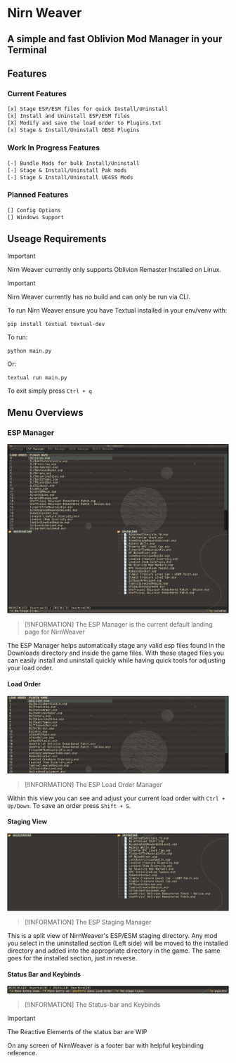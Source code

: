 # Nirn Weaver
## A simple and fast Oblivion Mod Manager in your Terminal

## Features

### Current Features

	[x] Stage ESP/ESM files for quick Install/Uninstall
	[x] Install and Uninstall ESP/ESM files
	[X] Modify and save the load order to Plugins.txt
	[x] Stage & Install/Uninstall OBSE Plugins

### Work In Progress Features

	[-] Bundle Mods for bulk Install/Uninstall
	[-] Stage & Install/Uninstall Pak mods
	[-] Stage & Install/Uninstall UE4SS Mods
	
### Planned Features

	[] Config Options
	[] Windows Support

## Useage Requirements

> [!IMPORTANT]
> Nirn Weaver currently only supports Oblivion Remaster Installed on Linux.

> [!IMPORTANT]
> Nirn Weaver currently has no build and can only be run via CLI.

To run Nirn Weaver ensure you have Textual installed in your env/venv with:

```
pip install textual textual-dev
```

To run:

```
python main.py
```

Or:

```
textual run main.py
```

To exit simply press `Ctrl + q`

## Menu Overviews

### ESP Manager

![The default ESP Managing view.](https://github.com/ScorpioGameKing/NirnWeaver/blob/main/assets/images/NirnWeaverESPTUI.png)

> [!INFORMATION]
> The ESP Manager is the current default landing page for NirnWeaver

The ESP Manager helps automatically stage any valid esp files found in the Downloads directory and inside the game files. With 
these staged files you can easily install and uninstall quickly while having quick tools for adjusting your load order.

#### Load Order

![The ESP Load Order Manager.](https://github.com/ScorpioGameKing/NirnWeaver/blob/main/assets/images/NirnWeaverESPLoadOrder.png)

> [!INFORMATION]
> The ESP Load Order Manager

Within this view you can see and adjust your current load order with `Ctrl + Up/Down`. To save an order press `Shift + S`.

#### Staging View

![The ESP Staging Manager.](https://github.com/ScorpioGameKing/NirnWeaver/blob/main/assets/images/NirnWeaverESPStaging.png)

> [!INFORMATION]
> The ESP Staging Manager

This is a split view of NirnWeaver's ESP/ESM staging directory. Any mod you select in the uninstalled section (Left side) will
be moved to the installed directory and added into the appropriate directory in the game. The same goes for the installed
section, just in reverse.

#### Status Bar and Keybinds

![The Status-bar and Keybinds.](https://github.com/ScorpioGameKing/NirnWeaver/blob/main/assets/images/NirnWeaverESPKeys.png)

> [!INFORMATION]
> The Status-bar and Keybinds

> [!IMPORTANT]
> The Reactive Elements of the status bar are WIP

On any screen of NirnWeaver is a footer bar with helpful keybinding reference.
